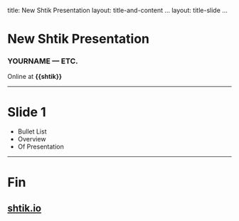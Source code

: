 ﻿title: New Shtik Presentation
layout: title-and-content
...
layout: title-slide
...
# New Shtik Presentation
### YOURNAME  &mdash;  ETC.

Online at **{{shtik}}**

---

# Slide 1

- Bullet List
- Overview
- Of Presentation

-----

# Fin
## [shtik.io](https://shtik.io)